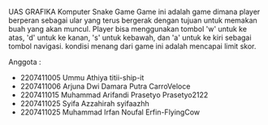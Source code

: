 UAS GRAFIKA Komputer 
Snake Game
Game ini adalah game dimana player berperan sebagai ular yang terus bergerak dengan tujuan untuk memakan buah yang akan muncul.
Player bisa menggunakan tombol 'w' untuk ke atas, 'd' untuk ke kanan, 's' untuk kebawah, dan 'a' untuk ke kiri sebagai tombol navigasi.
kondisi menang dari game ini adalah mencapai limit skor.

Anggota :  
- 2207411005 Ummu Athiya                  titii-ship-it 
- 2207411006 Arjuna Dwi Damara Putra      CarroVeloce
- 2207411015 Muhammad Arifandi Prasetyo   Prasetyo2122
- 2207411025 Syifa Azzahirah              syifaazhh
- 2207411025 Muhammad Irfan Noufal        Erfin-FlyingCow
